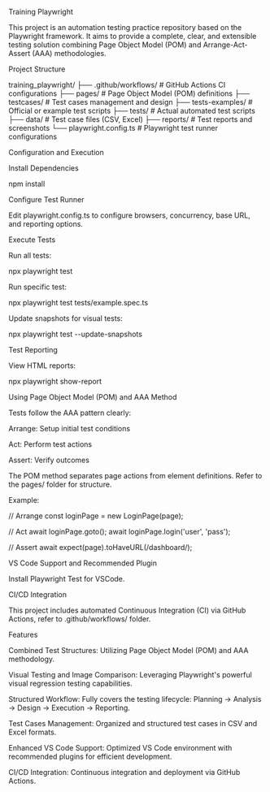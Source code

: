 Training Playwright

This project is an automation testing practice repository based on the Playwright framework. It aims to provide a complete, clear, and extensible testing solution combining Page Object Model (POM) and Arrange-Act-Assert (AAA) methodologies.

Project Structure

training_playwright/
├── .github/workflows/          # GitHub Actions CI configurations
├── pages/                      # Page Object Model (POM) definitions
├── testcases/                  # Test cases management and design
├── tests-examples/             # Official or example test scripts
├── tests/                      # Actual automated test scripts
├── data/                       # Test case files (CSV, Excel)
├── reports/                    # Test reports and screenshots
└── playwright.config.ts        # Playwright test runner configurations

Configuration and Execution

Install Dependencies

npm install

Configure Test Runner

Edit playwright.config.ts to configure browsers, concurrency, base URL, and reporting options.

Execute Tests

Run all tests:

npx playwright test

Run specific test:

npx playwright test tests/example.spec.ts

Update snapshots for visual tests:

npx playwright test --update-snapshots

Test Reporting

View HTML reports:

npx playwright show-report

Using Page Object Model (POM) and AAA Method

Tests follow the AAA pattern clearly:

Arrange: Setup initial test conditions

Act: Perform test actions

Assert: Verify outcomes

The POM method separates page actions from element definitions. Refer to the pages/ folder for structure.

Example:

// Arrange
const loginPage = new LoginPage(page);

// Act
await loginPage.goto();
await loginPage.login('user', 'pass');

// Assert
await expect(page).toHaveURL(/dashboard/);

VS Code Support and Recommended Plugin

Install Playwright Test for VSCode.

CI/CD Integration

This project includes automated Continuous Integration (CI) via GitHub Actions, refer to .github/workflows/ folder.


Features

Combined Test Structures: Utilizing Page Object Model (POM) and AAA methodology.

Visual Testing and Image Comparison: Leveraging Playwright's powerful visual regression testing capabilities.

Structured Workflow: Fully covers the testing lifecycle: Planning → Analysis → Design → Execution → Reporting.

Test Cases Management: Organized and structured test cases in CSV and Excel formats.

Enhanced VS Code Support: Optimized VS Code environment with recommended plugins for efficient development.

CI/CD Integration: Continuous integration and deployment via GitHub Actions.

